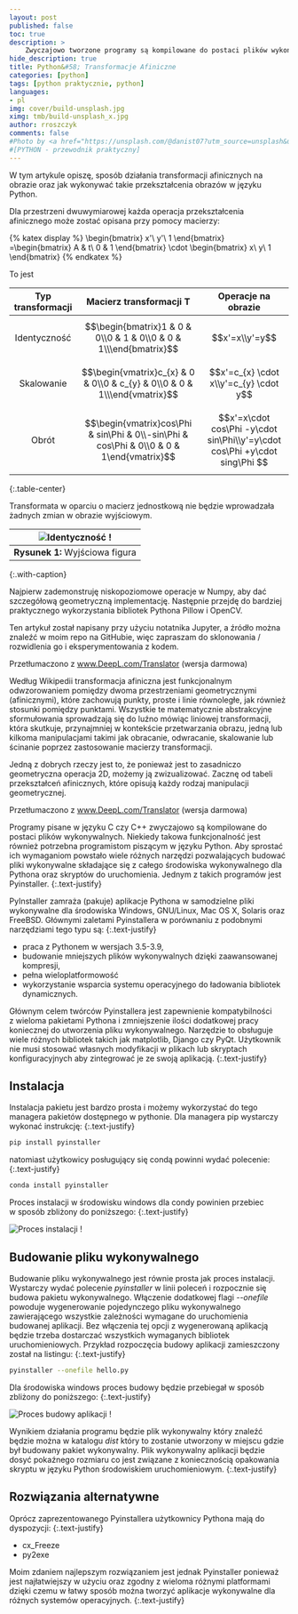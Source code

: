 ```yaml
---
layout: post
published: false
toc: true
description: >    
    Zwyczajowo tworzone programy są kompilowane do postaci plików wykonywalnych. W tym wpisie przedstawiony został sposób tworzenia plików wykonywalnych dla języka Python.
hide_description: true
title: Python&#58; Transformacje Afiniczne
categories: [python] 
tags: [python praktycznie, python]
languages:
- pl
img: cover/build-unsplash.jpg
ximg: tmb/build-unsplash_x.jpg
author: rroszczyk
comments: false
#Photo by <a href="https://unsplash.com/@danist07?utm_source=unsplash&utm_medium=referral&utm_content=creditCopyText">Danist Soh</a> on <a href="https://unsplash.com/s/photos/build?utm_source=unsplash&utm_medium=referral&utm_content=creditCopyText">Unsplash</a>  
#[PYTHON - przewodnik praktyczny]  
---
```


W tym artykule opiszę, sposób działania transformacji afinicznych na obrazie oraz jak wykonywać takie przekształcenia obrazów w języku Python.

Dla przestrzeni dwuwymiarowej każda operacja przekształcenia afinicznego może zostać opisana przy pomocy macierzy:

{% katex display %}
\begin{bmatrix}
x'\\
y'\\
1
\end{bmatrix} =\begin{bmatrix}
A & t\\
0 & 1
\end{bmatrix} \cdot \begin{bmatrix}
x\\
y\\
1
\end{bmatrix}
{% endkatex %}

To jest

| Typ transformacji | Macierz transformacji T| Operacje na obrazie |
|:-----------------:|:---------------------:|:-------------------:|
| Identyczność |$$\begin{bmatrix}1 & 0 & 0\\0 & 1 & 0\\0 & 0 & 1\\\end{bmatrix}$$|$$x'=x\\y'=y$$|
| Skalowanie   |$$\begin{vmatrix}c_{x} & 0 & 0\\0 & c_{y} & 0\\0 & 0 & 1\\\end{vmatrix}$$ |$$x'=c_{x} \cdot x\\y'=c_{y} \cdot y$$|
| Obrót        |$$\begin{vmatrix}cos\Phi  & sin\Phi  & 0\\-sin\Phi  & cos\Phi  & 0\\0 & 0 & 1\end{vmatrix}$$|$$x'=x\cdot cos\Phi -y\cdot sin\Phi\\y'=y\cdot cos\Phi +y\cdot sing\Phi $$|
{:.table-center}


Transformata w oparciu o macierz jednostkową nie będzie wprowadzała żadnych zmian w obrazie wyjściowym.

|![Identyczność !]({{site.baseurl}}/img/i/identity.png)|
|:-:|
|<a name="rysunek_1" />**Rysunek 1:** Wyjściowa figura|
{:.with-caption}


Najpierw zademonstruję niskopoziomowe operacje w Numpy, aby dać szczegółową geometryczną implementację. Następnie przejdę do bardziej praktycznego wykorzystania bibliotek Pythona Pillow i OpenCV.

Ten artykuł został napisany przy użyciu notatnika Jupyter, a źródło można znaleźć w moim repo na GitHubie, więc zapraszam do sklonowania / rozwidlenia go i eksperymentowania z kodem.

Przetłumaczono z www.DeepL.com/Translator (wersja darmowa)


Według Wikipedii transformacja afiniczna jest funkcjonalnym odwzorowaniem pomiędzy dwoma przestrzeniami geometrycznymi (afinicznymi), które zachowują punkty, proste i linie równoległe, jak również stosunki pomiędzy punktami. Wszystkie te matematycznie abstrakcyjne sformułowania sprowadzają się do luźno mówiąc liniowej transformacji, która skutkuje, przynajmniej w kontekście przetwarzania obrazu, jedną lub kilkoma manipulacjami takimi jak obracanie, odwracanie, skalowanie lub ścinanie poprzez zastosowanie macierzy transformacji.

Jedną z dobrych rzeczy jest to, że ponieważ jest to zasadniczo geometryczna operacja 2D, możemy ją zwizualizować. Zacznę od tabeli przekształceń afinicznych, które opisują każdy rodzaj manipulacji geometrycznej.

Przetłumaczono z www.DeepL.com/Translator (wersja darmowa)

Programy pisane w&nbsp;języku C&nbsp;czy C++&nbsp;zwyczajowo są kompilowane do postaci plików wykonywalnych. Niekiedy takowa funkcjonalność jest również potrzebna programistom piszącym w&nbsp;języku Python. Aby sprostać ich wymaganiom powstało wiele różnych narzędzi pozwalających budować pliki wykonywalne składające się z&nbsp;całego środowiska wykonywalnego dla Pythona oraz skryptów do uruchomienia. Jednym z&nbsp;takich programów jest Pyinstaller.
{:.text-justify} 

PyInstaller zamraża (pakuje) aplikacje Pythona w&nbsp;samodzielne pliki wykonywalne dla środowiska Windows, GNU/Linux, Mac&nbsp;OS&nbsp;X, Solaris oraz FreeBSD. Głównymi zaletami Pyinstallera w&nbsp;porównaniu z&nbsp;podobnymi narzędziami tego typu są: 
{:.text-justify} 
- praca z&nbsp;Pythonem w&nbsp;wersjach 3.5-3.9, 
- budowanie mniejszych plików wykonywalnych dzięki zaawansowanej kompresji, 
- pełna wieloplatformowość 
- wykorzystanie wsparcia systemu operacyjnego do ładowania bibliotek dynamicznych.


Głównym celem twórców Pyinstallera jest zapewnienie kompatybilności z&nbsp;wieloma pakietami Pythona i&nbsp;zmniejszenie ilości dodatkowej pracy koniecznej do utworzenia pliku wykonywalnego. Narzędzie to obsługuje wiele różnych bibliotek takich jak matplotlib, Django czy PyQt. Użytkownik nie musi stosować własnych modyfikacji w&nbsp;plikach lub skryptach konfiguracyjnych aby zintegrować je ze swoją aplikacją.
{:.text-justify} 

## Instalacja

Instalacja pakietu jest bardzo prosta i&nbsp;możemy wykorzystać do tego managera pakietów dostępnego w&nbsp;pythonie. Dla managera pip wystarczy wykonać instrukcję:
{:.text-justify} 

```bash
pip install pyinstaller
```

natomiast użytkowicy posługujący się condą powinni wydać polecenie:
{:.text-justify} 

```bash
conda install pyinstaller
```
Proces instalacji w&nbsp;środowisku windows dla condy powinien przebiec w&nbsp;sposób zbliżony do poniższego:
{:.text-justify} 

![Proces instalacji !]({{site.baseurl}}/img/python/pi_setup.jpg)

## Budowanie pliku wykonywalnego

Budowanie pliku wykonywalnego jest równie prosta jak proces instalacji. Wystarczy wydać polecenie _pyinstaller_ w&nbsp;linii poleceń i&nbsp;rozpocznie się budowa pakietu wykonywalnego. Włączenie dodatkowej flagi _--onefile_ powoduje wygenerowanie pojedynczego pliku wykonywalnego zawierającego wszystkie zależności wymagane do uruchomienia budowanej aplikacji. Bez włączenia tej opcji z&nbsp;wygenerowaną aplikacją będzie trzeba dostarczać wszystkich wymaganych bibliotek uruchomieniowych. Przykład rozpoczęcia budowy aplikacji zamieszczony został na listingu:
{:.text-justify} 

```bash
pyinstaller --onefile hello.py
```
Dla środowiska windows proces budowy będzie przebiegał w&nbsp;sposób zbliżony do poniższego:
{:.text-justify} 

![Proces budowy aplikacji !]({{site.baseurl}}/img/python/pi_build.jpg)

Wynikiem działania programu będzie plik wykonywalny który znaleźć będzie można w&nbsp;katalogu _dist_ który to zostanie utworzony w&nbsp;miejscu gdzie był budowany pakiet wykonywalny. Plik wykonywalny aplikacji będzie dosyć pokaźnego rozmiaru co jest związane z&nbsp;koniecznością opakowania skryptu w&nbsp;języku Python środowiskiem uruchomieniowym.
{:.text-justify} 

## Rozwiązania alternatywne

Oprócz zaprezentowanego Pyinstallera użytkownicy Pythona mają do dyspozycji:
{:.text-justify} 
- cx_Freeze
- py2exe

Moim zdaniem najlepszym rozwiązaniem jest jednak Pyinstaller ponieważ jest najłatwiejszy w&nbsp;użyciu oraz zgodny z&nbsp;wieloma różnymi platformami dzięki czemu w&nbsp;łatwy sposób można tworzyć aplikacje wykonywalne dla różnych systemów operacyjnych.
{:.text-justify} 